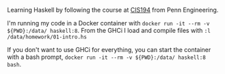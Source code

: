 Learning Haskell by following the course at [CIS194](http://www.seas.upenn.edu/%7Ecis194/spring13/lectures.html) from Penn Engineering.

I'm running my code in a Docker container with `docker run -it --rm -v ${PWD}:/data/ haskell:8`.
From the GHCi I load and compile files with `:l /data/homework/01-intro.hs`

If you don't want to use GHCi for everything, you can start the container with a bash prompt,
`docker run -it --rm -v ${PWD}:/data/ haskell:8 bash`.

